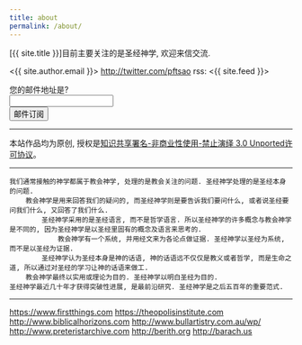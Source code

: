 ```yaml
---
title: about
permalink: /about/
---
```


[{{ site.title }}]目前主要关注的是圣经神学, 欢迎来信交流.

<{{ site.author.email }}>
<http://twitter.com/pftsao>
rss: <{{ site.feed }}>
<!-- [微信公众号: 在木](/assets/qrcode.jpg) -->

<form action="//studio.us16.list-manage.com/subscribe/post?u=1bf025d596d49ab0e6f375672&amp;id=b58ad19503" method="post" id="mc-embedded-subscribe-form" name="mc-embedded-subscribe-form" class="validate" target="_blank" novalidate>
    <div id="mc_embed_signup_scroll">

<div class="mc-field-group">
	<label for="mce-EMAIL">您的邮件地址是? </label><br/>
	<input type="email" value="" name="EMAIL" class="required email" id="mce-EMAIL">
</div>
    <div style="position: absolute; left: -5000px;" aria-hidden="true"><input type="text" name="b_1bf025d596d49ab0e6f375672_b58ad19503" tabindex="-1" value=""></div>
    <div class="clear"><input type="submit" value="邮件订阅" name="subscribe" id="mc-embedded-subscribe" class="button"></div>
    </div>
</form>

--------

本站作品均为原创, 授权是[知识共享署名-非商业性使用-禁止演绎 3.0 Unported许可协议](http://creativecommons.org/licenses/by-nc-nd/3.0/)。

---------

    我们通常接触的神学都属于教会神学, 处理的是教会关注的问题. 圣经神学处理的是圣经本身的问题.
        教会神学是用来回答我们的疑问的, 而圣经神学则是要告诉我们要问什么, 或者说圣经要问我们什么, 又回答了我们什么.
            圣经神学采用的是圣经语言, 而不是哲学语言. 所以圣经神学的许多概念与教会神学是不同的, 因为圣经神学是以圣经里固有的概念及语言来思考的.
                教会神学有一个系统, 并用经文来为各论点做证据. 圣经神学以圣经为系统, 而不是以圣经为证据.
            圣经神学认为圣经本身是神的话语, 神的话语远不仅仅是教义或者哲学, 而是生命之道, 所以通过对圣经的学习让神的话语来做工.
        教会神学最终以实用或理论为目的. 圣经神学以明白圣经为目的.
    圣经神学最近几十年才获得突破性进展, 是最前沿研究. 圣经神学是之后五百年的重要范式.

----------

<https://www.firstthings.com>
<https://theopolisinstitute.com>
<http://www.biblicalhorizons.com>
<http://www.bullartistry.com.au/wp/>
<http://www.preteristarchive.com>
<http://berith.org>
<http://barach.us>

<!-- 主要思想来源:

    第一日: 普兰丁格
        第二日: 唐崇荣, 陈佐人, IIIM
            第三日: 巴刻, 爱德华兹
                第四日: 奥古斯丁, 加尔文
            第五日: Van Til, Poythress
        第六日: 霍志恒, James Jordan, Mike Bull, Ralph Smith, Glen Scrivener
    ... -->
